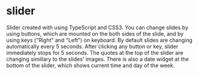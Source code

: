 # slider
Slider created with using TypeScript and CSS3.
You can change slides by using buttons, which are mounted on the both sides of the slide, and by using keys ("Right" and "Left") on keyboard.
By default slides are changing automatically every 5 seconds. After clicking any button or key, slider immediately stops for 5 seconds.
The quotes at the top of the slider are changing simillary to the slides' images.
There is also a date widget at the bottom of the slider, which shows current time and day of the week.
